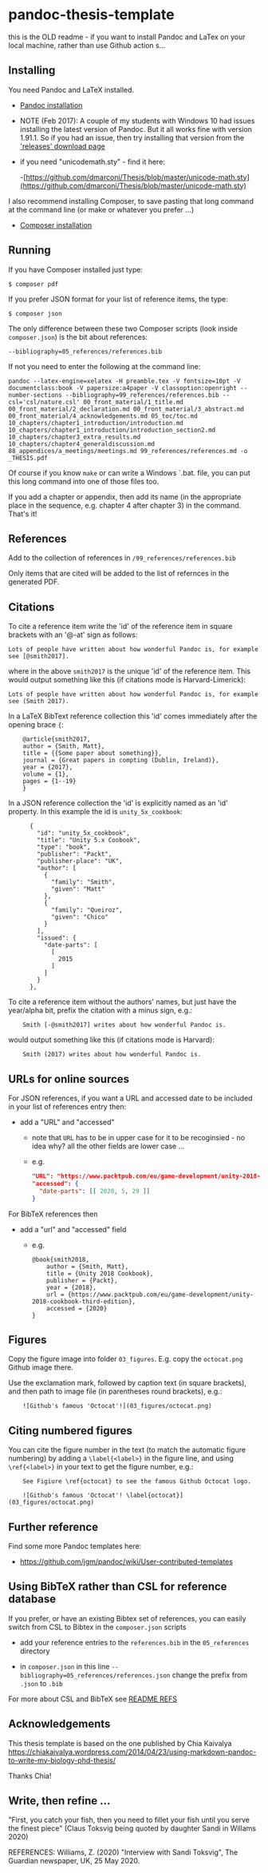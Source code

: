 pandoc-thesis-template
======================

this is the OLD readme - if you want to install Pandoc and LaTex on your local machine, rather than use Github action s...


## Installing

You need Pandoc and LaTeX installed.

- [Pandoc installation](http://pandoc.org/installing.html)

- NOTE (Feb 2017): A couple of my students with Windows 10 had issues installing the latest version of Pandoc. But it all works fine with version 1.91.1. So if you had an issue, then try installing that version from the ['releases' download page](https://github.com/jgm/pandoc/releases)

- if you need "unicodemath.sty" - find it here:

    -[https://github.com/dmarconi/Thesis/blob/master/unicode-math.sty](https://github.com/dmarconi/Thesis/blob/master/unicode-math.sty)


I also recommend installing Composer, to save pasting that long command at the command line (or make or whatever you prefer ...)

- [Composer installation](https://getcomposer.org/download/)

## Running
If you have Composer installed just type:

    $ composer pdf

If you prefer JSON format for your list of reference items, the type:

    $ composer json

The only difference between these two Composer scripts (look inside `composer.json`) is the bit about references:

    --bibliography=05_references/references.bib

If not you need to enter the following at the command line:

    pandoc --latex-engine=xelatex -H preamble.tex -V fontsize=10pt -V documentclass:book -V papersize:a4paper -V classoption:openright --number-sections --bibliography=99_references/references.bib --csl='csl/nature.csl' 00_front_material/1_title.md 00_front_material/2_declaration.md 00_front_material/3_abstract.md 00_front_material/4_acknowledgements.md 05_toc/toc.md 10_chapters/chapter1_introduction/introduction.md 10_chapters/chapter1_introduction/introduction_section2.md 10_chapters/chapter3_extra_results.md 10_chapters/chapter4_generaldiscussion.md 88_appendices/a_meetings/meetings.md 99_references/references.md -o _THESIS.pdf

Of course if you know `make` or can write a Windows `.bat. file, you can put this long command into one of those files too.

If you add a chapter or appendix, then add its name (in the appropriate place in the sequence, e.g. chapter 4 after chapter 3) in the command. That's it!

## References

Add to the collection of references in `/99_references/references.bib`

Only items that are cited will be added to the list of refernces in the generated PDF.

## Citations

To cite a reference item write the 'id' of the reference item in square brackets with an '@-at' sign as follows:

    Lots of people have written about how wonderful Pandoc is, for example see [@smith2017].

where in the above `smith2017` is the unique 'id' of the reference item. This would output something like this (if citations mode is Harvard-Limerick):

    Lots of people have written about how wonderful Pandoc is, for example see (Smith 2017).



In a LaTeX BibText reference collection this 'id' comes immediately after the opening brace `{`:

        @article{smith2017,
        author = {Smith, Matt},
        title = {{Some paper about something}},
        journal = {Great papers in compting (Dublin, Ireland)},
        year = {2017},
        volume = {1},
        pages = {1--19}
        }

In a JSON reference collection the 'id' is explicitly named as an 'id' property. In this example the id is `unity_5x_cookbook`:

          {
            "id": "unity_5x_cookbook",
            "title": "Unity 5.x Coobook",
            "type": "book",
            "publisher": "Packt",
            "publisher-place": "UK",
            "author": [
              {
                "family": "Smith",
                "given": "Matt"
              },
              {
                "family": "Queiroz",
                "given": "Chico"
              }
            ],
            "issued": {
              "date-parts": [
                [
                  2015
                ]
              ]
            }
          },


To cite a reference item without the authors' names, but just have the year/alpha bit, prefix the citation with a minus sign, e.g.:

        Smith [-@smith2017] writes about how wonderful Pandoc is.

would output something like this (if citations mode is Harvard):

        Smith (2017) writes about how wonderful Pandoc is.

## URLs for online sources

For JSON references, if you want a URL and accessed date to be included in your list of references entry then:

- add a "URL" and "accessed" 

    - note that `URL` has to be in upper case for it to be recoginsied - no idea why? all the other fields are lower case ...
    
    - e.g.
    
        ```json
        "URL": "https://www.packtpub.com/eu/game-development/unity-2018-cookbook-third-edition",
        "accessed": {
          "date-parts": [[ 2020, 5, 29 ]]
        }
        ```

For BibTeX references then

- add a "url" and "accessed" field

    - e.g.
    
        ```
        @book{smith2018,
            author = {Smith, Matt},
            title = {Unity 2018 Cookbook},
            publisher = {Packt},
            year = {2018},
            url = {https://www.packtpub.com/eu/game-development/unity-2018-cookbook-third-edition},
            accessed = {2020}
        }
        ```

## Figures

Copy the figure image into folder `03_figures`. E.g. copy the `octocat.png` Github image there.

Use the exclamation mark, followed by caption text (in square brackets), and then path to image file (in parentheses round brackets), e.g.:

```
    ![Github's famous 'Octocat'!](03_figures/octocat.png)
```

## Citing numbered figures

You can cite the figure number in the text (to match the automatic figure numbering) by adding a `\label{<label>}` in the figure line, and using `\ref{<label>}` in your text to get the figure number, e.g.:

```
    See Figiure \ref{octocat} to see the famous Github Octocat logo.

    ![Github's famous 'Octocat'! \label{octocat}](03_figures/octocat.png)
```


## Further reference

Find some more Pandoc templates here:

- https://github.com/jgm/pandoc/wiki/User-contributed-templates

## Using BibTeX rather than CSL for reference database

If you prefer, or have an existing Bibtex set of references, you can easily switch from CSL to Bibtex in the `composer.json` scripts

- add your reference entries to the  `references.bib` in the `05_references` directory

- in `composer.json` in this line `--bibliography=05_references/references.json` change the prefix from `.json` to `.bib`

For more about CSL and BibTeX see [README REFS](README_REFS.md)

## Acknowledgements

This thesis template is based on the one published by Chia Kaivalya
https://chiakaivalya.wordpress.com/2014/04/23/using-markdown-pandoc-to-write-my-biology-phd-thesis/

Thanks Chia!

## Write, then refine ...

"First, you catch your fish, then you need to fillet your fish until you serve the finest piece" 
(Claus Toksvig being quoted by daughter Sandi in Willams 2020)

REFERENCES:
Williams, Z. (2020) "Interview with Sandi Toksvig",  The Guardian newspaper, UK, 25 May 2020.
